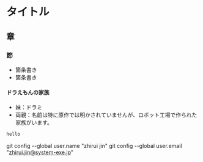 # タイトル
## 章
### 節

- 箇条書き
- 箇条書き

#### ドラえもんの家族
- 妹：ドラミ
- 両親：名前は特に原作では明かされていませんが、ロボット工場で作られた家族がいます。

```java 
hello
```
git config --global user.name "zhirui jin"
git config --global user.email "zhirui.jin@system-exe.jp"